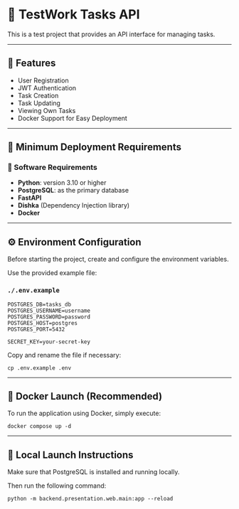 # 🤖 TestWork Tasks API

This is a test project that provides an API interface for managing tasks.

---

## 📌 Features

- User Registration  
- JWT Authentication  
- Task Creation  
- Task Updating  
- Viewing Own Tasks  
- Docker Support for Easy Deployment  

---

## 🚀 Minimum Deployment Requirements

### 💾 Software Requirements

- **Python**: version 3.10 or higher  
- **PostgreSQL**: as the primary database  
- **FastAPI**  
- **Dishka** (Dependency Injection library)  
- **Docker**  

---

## ⚙️ Environment Configuration

Before starting the project, create and configure the environment variables.

Use the provided example file:

### `./.env.example`

```env
POSTGRES_DB=tasks_db
POSTGRES_USERNAME=username
POSTGRES_PASSWORD=password
POSTGRES_HOST=postgres
POSTGRES_PORT=5432

SECRET_KEY=your-secret-key
```

Copy and rename the file if necessary:

```cp .env.example .env```

---

## 🐳 Docker Launch (Recommended)

To run the application using Docker, simply execute:

```
docker compose up -d
```
---

## 🧪 Local Launch Instructions

Make sure that PostgreSQL is installed and running locally.

Then run the following command:

```
python -m backend.presentation.web.main:app --reload
```


